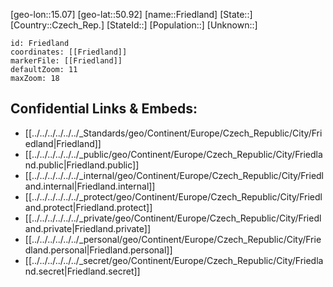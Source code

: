 ﻿---
location: [50.92,15.07]
mapzoom: [7,12] 
mapmarker: city 
type: City
tags:
- geo/City


SpocWebEntityId: 30281
isDeleted: false
confidential: public

---
[geo-lon::15.07]
[geo-lat::50.92]
[name::Friedland]
[State::]
[Country::Czech_Rep.]
[StateId::]
[Population::]
[Unknown::]


```leaflet
id: Friedland
coordinates: [[Friedland]]
markerFile: [[Friedland]]
defaultZoom: 11 
maxZoom: 18
```


## Confidential Links & Embeds: 
- [[../../../../../../_Standards/geo/Continent/Europe/Czech_Republic/City/Friedland|Friedland]] 
- [[../../../../../../_public/geo/Continent/Europe/Czech_Republic/City/Friedland.public|Friedland.public]] 
- [[../../../../../../_internal/geo/Continent/Europe/Czech_Republic/City/Friedland.internal|Friedland.internal]] 
- [[../../../../../../_protect/geo/Continent/Europe/Czech_Republic/City/Friedland.protect|Friedland.protect]] 
- [[../../../../../../_private/geo/Continent/Europe/Czech_Republic/City/Friedland.private|Friedland.private]] 
- [[../../../../../../_personal/geo/Continent/Europe/Czech_Republic/City/Friedland.personal|Friedland.personal]] 
- [[../../../../../../_secret/geo/Continent/Europe/Czech_Republic/City/Friedland.secret|Friedland.secret]] 
